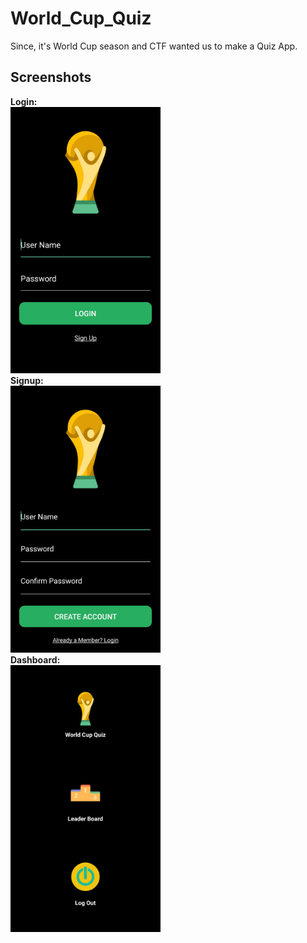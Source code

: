 # World_Cup_Quiz
Since, it's World Cup season and CTF wanted us to make a Quiz App. 
<br />
## Screenshots
<b>Login:</b> <br />
<img src="https://github.com/Rooppesh/World_Cup_Quiz/blob/master/Screenshots/Login.jpg" height="426.666666667" width="240">
<br />
<b>Signup: </b><br />
<img src="https://github.com/Rooppesh/World_Cup_Quiz/blob/master/Screenshots/Signup.jpg" height="426.666666667" width="240">
<br />
<b>Dashboard:</b> <br />
<img src="https://github.com/Rooppesh/World_Cup_Quiz/blob/master/Screenshots/Dashboard.jpg" height="426.666666667" width="240">
<br />
